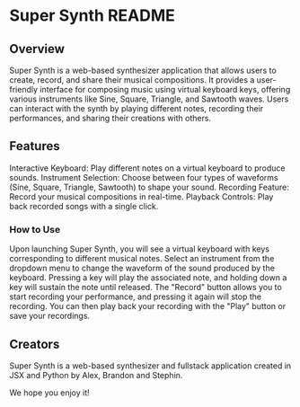 # Super Synth README

## Overview
Super Synth is a web-based synthesizer application that allows users to create, record, and share their musical compositions. It provides a user-friendly interface for composing music using virtual keyboard keys, offering various instruments like Sine, Square, Triangle, and Sawtooth waves. Users can interact with the synth by playing different notes, recording their performances, and sharing their creations with others.

## Features 
Interactive Keyboard: Play different notes on a virtual keyboard to produce sounds.
Instrument Selection: Choose between four types of waveforms (Sine, Square, Triangle, Sawtooth) to shape your sound.
Recording Feature: Record your musical compositions in real-time.
Playback Controls: Play back recorded songs with a single click.

### How to Use
Upon launching Super Synth, you will see a virtual keyboard with keys corresponding to different musical notes. Select an instrument from the dropdown menu to change the waveform of the sound produced by the keyboard. Pressing a key will play the associated note, and holding down a key will sustain the note until released. The "Record" button allows you to start recording your performance, and pressing it again will stop the recording. You can then play back your recording with the "Play" button or save your recordings. 

## Creators 
Super Synth is a web-based synthesizer and fullstack application created in JSX and Python by Alex, Brandon and Stephin. 

We hope you enjoy it!
